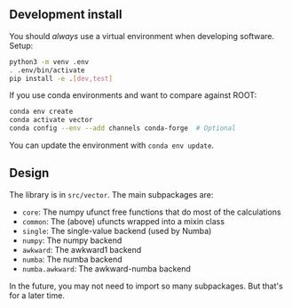 
## Development install

You should *always* use a virtual environment when developing software. Setup:

```bash
python3 -m venv .env
. .env/bin/activate
pip install -e .[dev,test]
```

If you use conda environments and want to compare against ROOT:

```bash
conda env create
conda activate vector
conda config --env --add channels conda-forge  # Optional
```

You can update the environment with `conda env update`.


## Design

The library is in `src/vector`. The main subpackages are:
* `core`: The numpy ufunct free functions that do most of the calculations
* `common`: The (above) ufuncts wrapped into a mixin class
* `single`: The single-value backend (used by Numba)
* `numpy`: The numpy backend
* `awkward`: The awkward1 backend
* `numba`: The numba backend
* `numba.awkward`: The awkward-numba backend

In the future, you may not need to import so many subpackages. But that's for a later time.
